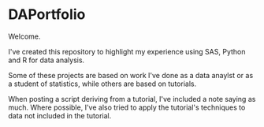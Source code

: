 # DAPortfolio

Welcome.

I've created this repository to highlight my experience using SAS, Python and R for data analysis.

Some of these projects are based on work I've done as a data anaylst or as a student of statistics, while others are based on tutorials. 

When posting a script deriving from a tutorial, I've included a note saying as much. Where possible, I've also tried to apply the tutorial's techniques to data not included in the tutorial.

